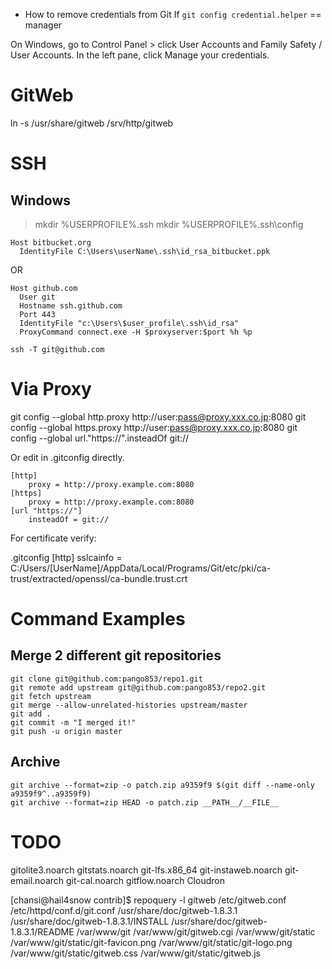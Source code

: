 
- How to remove credentials from Git
If `git config credential.helper` == manager

On Windows, go to Control Panel > click User Accounts and Family Safety / User Accounts.
In the left pane, click Manage your credentials.

# GitWeb
ln -s /usr/share/gitweb /srv/http/gitweb

# SSH

## Windows

> mkdir %USERPROFILE%\.ssh
> mkdir %USERPROFILE%\.ssh\config

```
Host bitbucket.org
  IdentityFile C:\Users\userName\.ssh\id_rsa_bitbucket.ppk
```

OR

```Git Bash
Host github.com
  User git
  Hostname ssh.github.com
  Port 443
  IdentityFile "c:\Users\$user_profile\.ssh\id_rsa"
  ProxyCommand connect.exe -H $proxyserver:$port %h %p

ssh -T git@github.com
```



# Via Proxy

git config --global http.proxy http://user:pass@proxy.xxx.co.jp:8080
git config --global https.proxy http://user:pass@proxy.xxx.co.jp:8080
git config --global url."https://".insteadOf git://

Or edit in .gitconfig directly.

	[http]
		proxy = http://proxy.example.com:8080
	[https]
		proxy = http://proxy.example.com:8080
	[url "https://"]
		insteadOf = git://

For certificate verify:

.gitconfig
	[http]
		sslcainfo = C:/Users/[UserName]/AppData/Local/Programs/Git/etc/pki/ca-trust/extracted/openssl/ca-bundle.trust.crt

# Command Examples

## Merge 2 different git repositories
```
git clone git@github.com:pango853/repo1.git
git remote add upstream git@github.com:pango853/repo2.git
git fetch upstream
git merge --allow-unrelated-histories upstream/master
git add .
git commit -m "I merged it!"
git push -u origin master
```

## Archive
```
git archive --format=zip -o patch.zip a9359f9 $(git diff --name-only a9359f9^..a9359f9)
git archive --format=zip HEAD -o patch.zip __PATH__/__FILE__
```



# TODO

gitolite3.noarch
gitstats.noarch
git-lfs.x86_64
git-instaweb.noarch
git-email.noarch
git-cal.noarch
gitflow.noarch
Cloudron


[chansi@hail4snow contrib]$ repoquery -l gitweb
/etc/gitweb.conf
/etc/httpd/conf.d/git.conf
/usr/share/doc/gitweb-1.8.3.1
/usr/share/doc/gitweb-1.8.3.1/INSTALL
/usr/share/doc/gitweb-1.8.3.1/README
/var/www/git
/var/www/git/gitweb.cgi
/var/www/git/static
/var/www/git/static/git-favicon.png
/var/www/git/static/git-logo.png
/var/www/git/static/gitweb.css
/var/www/git/static/gitweb.js


